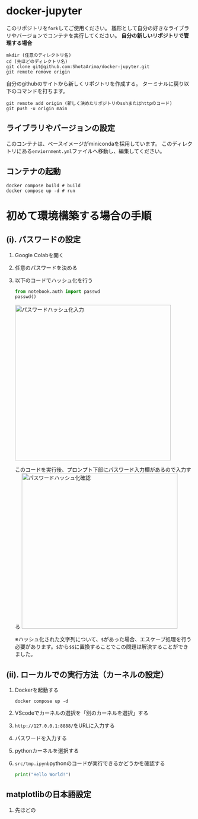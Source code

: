 # docker-jupyter
このリポジトリを`fork`してご使用ください。
雛形として自分の好きなライブラリやバージョンでコンテナを実行してください。
**自分の新しいリポジトリで管理する場合**
```shell
mkdir (任意のディレクトリ名)
cd (先ほどのディレクトリ名)
git clone git@github.com:ShotaArima/docker-jupyter.git
git remote remove origin
```
自分のgithubのサイトから新しくリポジトリを作成する。
ターミナルに戻り以下のコマンドを打ちます。
```shell
git remote add origin (新しく決めたリポジトリのsshまたはhttpのコード)
git push -u origin main
```

## ライブラリやバージョンの設定
このコンテナは、ベースイメージがminicondaを採用しています。
このディレクトリにある`enviornment.yml`ファイルへ移動し、編集してください。

## コンテナの起動
```shell
docker compose build # build
docker compose up -d # run
```
# 初めて環境構築する場合の手順

## (i). パスワードの設定
1. Google Colabを開く

2. 任意のパスワードを決める

3. 以下のコードでハッシュ化を行う
    ```python
    from notebook.auth import passwd
    passwd()
    ```
    <img width="420" alt="パスワードハッシュ化入力" src="https://github.com/ShotaArima/docker-jupyter/assets/130956497/36046f6c-d36a-4c25-a5b1-bd2d5b37d7ce">

    このコードを実行後、プロンプト下部にパスワード入力欄があるので入力する
    <img width="420" alt="パスワードハッシュ化確認" src="https://github.com/ShotaArima/docker-jupyter/assets/130956497/4ddb823c-5302-453d-9682-6a4d7f6a8ff4">

    ※ハッシュ化された文字列について、`$`があった場合、エスケープ処理を行う必要があります。`$`から`$$`に置換することでこの問題は解決することができました。

    

## (ii). ローカルでの実行方法（カーネルの設定）
1. Dockerを起動する
    ```shell
    docker compose up -d
    ```

2. VScodeでカーネルの選択を「別のカーネルを選択」する

3. `http://127.0.0.1:8888/`をURLに入力する

4. パスワードを入力する

5. pythonカーネルを選択する
6. `src/tmp.ipynb`pythonのコードが実行できるかどうかを確認する
    ```python
    print("Hello World!")
    ```
## matplotlibの日本語設定
1.  先ほどの
